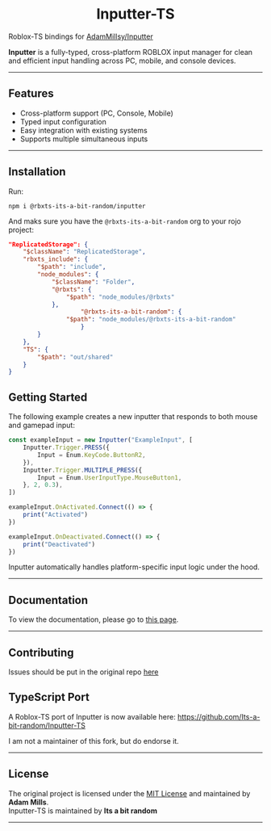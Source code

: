 <h1 align="center"> Inputter-TS </h1>

Roblox-TS bindings for [AdamMillsy/Inputter](https://github.com/AdamMillsy/Inputter)

**Inputter** is a fully-typed, cross-platform ROBLOX input manager for clean and efficient input handling across PC, mobile, and console devices.

---

## Features

- Cross-platform support (PC, Console, Mobile)  
- Typed input configuration  
- Easy integration with existing systems  
- Supports multiple simultaneous inputs  

---

## Installation

Run:
```
npm i @rbxts-its-a-bit-random/inputter
```

And maks sure you have the `@rbxts-its-a-bit-random` org to your rojo project:
```json
"ReplicatedStorage": {
	"$className": "ReplicatedStorage",
	"rbxts_include": {
		"$path": "include",
		"node_modules": {
			"$className": "Folder",
			"@rbxts": {
				"$path": "node_modules/@rbxts"
			},
            		"@rbxts-its-a-bit-random": {
				"$path": "node_modules/@rbxts-its-a-bit-random"
            		}
		}
	},
	"TS": {
		"$path": "out/shared"
	}
}
```

## Getting Started

The following example creates a new inputter that responds to both mouse and gamepad input:

```ts
const exampleInput = new Inputter("ExampleInput", [
    Inputter.Trigger.PRESS({
        Input = Enum.KeyCode.ButtonR2,
    }),
    Inputter.Trigger.MULTIPLE_PRESS({
        Input = Enum.UserInputType.MouseButton1,
    }, 2, 0.3),
])

exampleInput.OnActivated.Connect(() => {
    print("Activated")
})

exampleInput.OnDeactivated.Connect(() => {
    print("Deactivated")
})
```

Inputter automatically handles platform-specific input logic under the hood.

---

## Documentation

To view the documentation, please go to [this page](https://adammillsy.github.io/Inputter/).

---

## Contributing

Issues should be put in the original repo [here](https://github.com/AdamMillsy/Inputter/Issues)

## TypeScript Port
A Roblox-TS port of Inputter is now available here: https://github.com/Its-a-bit-random/Inputter-TS

I am not a maintainer of this fork, but do endorse it.

---

## License

The original project is licensed under the [MIT License](https://choosealicense.com/licenses/mit/) and maintained by **Adam Mills**.  
Inputter-TS is maintained by **Its a bit random**

---


